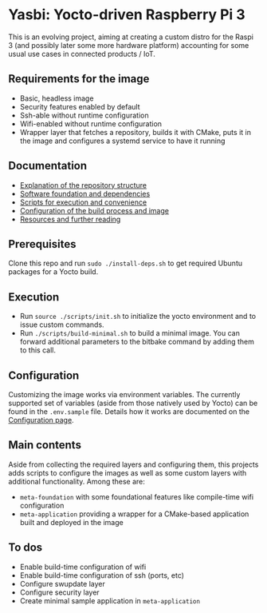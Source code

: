 # Yasbi: Yocto-driven Raspberry Pi 3

This is an evolving project, aiming at creating a custom distro for the Raspi 3 (and possibly later 
some more hardware platform) accounting for some usual use cases in connected products / IoT.

## Requirements for the image
- Basic, headless image
- Security features enabled by default
- Ssh-able without runtime configuration
- Wifi-enabled without runtime configuration
- Wrapper layer that fetches a repository, builds it with CMake, puts it in the image and 
  configures a systemd service to have it running

## Documentation 

- [Explanation of the repository structure](doc/structure.md)
- [Software foundation and dependencies](doc/dependencies.md)
- [Scripts for execution and convenience](doc/scripts.md)
- [Configuration of the build process and image](doc/configuration.md)
- [Resources and further reading](doc/resources.md)

## Prerequisites

Clone this repo and run `sudo ./install-deps.sh` to get required Ubuntu packages for a Yocto build.

## Execution

- Run `source ./scripts/init.sh` to initialize the yocto environment and to issue custom commands.
- Run `./scripts/build-minimal.sh` to build a minimal image. You can forward additional parameters 
  to the bitbake command by adding them to this call.
   
## Configuration

Customizing the image works via environment variables. The currently supported set of 
variables (aside from those natively used by Yocto) can be found in the `.env.sample` 
file. Details how it works are documented on the [Configuration page](doc/configuration.md).

## Main contents

Aside from collecting the required layers and configuring them, this projects adds 
scripts to configure the images as well as some custom layers with additional functionality. 
Among these are:

- `meta-foundation` with some foundational features like compile-time wifi configuration
- `meta-application` providing a wrapper for a CMake-based application built and deployed in the image


## To dos
- Enable build-time configuration of wifi
- Enable build-time configuration of ssh (ports, etc)
- Configure swupdate layer
- Configure security layer
- Create minimal sample application in `meta-application`